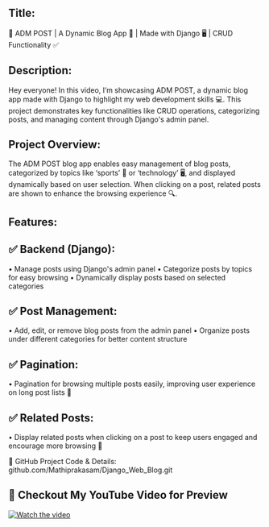 ## Title:
🚀 ADM POST | A Dynamic Blog App 📝 | Made with Django 🖥️ | CRUD Functionality ✅

## Description:
Hey everyone! In this video, I’m showcasing ADM POST, a dynamic blog app made with Django to highlight my web development skills 💻. This project demonstrates key functionalities like CRUD operations, categorizing posts, and managing content through Django's admin panel.

## Project Overview:
The ADM POST blog app enables easy management of blog posts, categorized by topics like ‘sports’ 🏀 or ‘technology’ 🖥️, and displayed dynamically based on user selection. When clicking on a post, related posts are shown to enhance the browsing experience 🔍.

## Features:
## ✅ Backend (Django):
• Manage posts using Django's admin panel
• Categorize posts by topics for easy browsing
• Dynamically display posts based on selected categories

## ✅ Post Management:
• Add, edit, or remove blog posts from the admin panel
• Organize posts under different categories for better content structure

## ✅ Pagination:
• Pagination for browsing multiple posts easily, improving user experience on long post lists 📜

## ✅ Related Posts:
• Display related posts when clicking on a post to keep users engaged and encourage more browsing 🔗

🔗 GitHub Project Code & Details: github.com/Mathiprakasam/Django_Web_Blog.git



## 🔗 Checkout My YouTube Video for Preview

[![Watch the video](https://img.youtube.com/vi/Rn4N122PULU/maxresdefault.jpg)](https://youtu.be/Rn4N122PULU)



